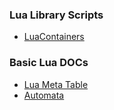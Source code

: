 ### Lua Library Scripts

- [LuaContainers](LuaContainer.lua)

### Basic Lua DOCs

- [Lua Meta Table](https://github.com/CharmStrange/Study/issues/10)
- [Automata](https://github.com/CharmStrange/Study/blob/%EC%BB%B4%ED%93%A8%ED%84%B0_%EA%B3%BC%ED%95%99/CS/Automata/README.md)
